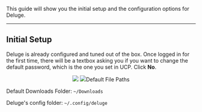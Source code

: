 This guide will show you the initial setup and the configuration options for Deluge.

***

## Initial Setup

Deluge is already configured and tuned out of the box. Once logged in for the first time, there will be a textbox asking you if you want to change the default password, which is the one you set in UCP. Click **No**.

<p align="center">
<img src="https://docs.usbx.me/uploads/images/gallery/2019-11/scaled-1680-/image-1573813864485.png)

:::

Then, the Connection Manager settings will appear. Just click the host in the box and click **Connect**. After that, ou are now logged into Deluge’s Web UI.

<p align="center">
<img src="https://docs.usbx.me/uploads/images/gallery/2019-11/scaled-1680-/image-1573813975710.png)

:::

::: info
We recommend your Deluge password consists of LETTERS and NUMBERS only. This is particularly useful when you're using deluge-console injection for autodl-irssi.
:::

***

## Default File Paths

Default Downloads Folder: `~/Downloads`

Deluge's config folder: `~/.config/deluge`